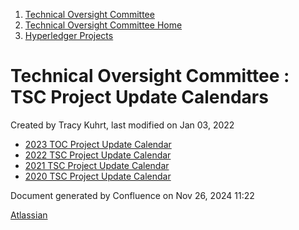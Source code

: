 1. [Technical Oversight Committee](index.html)
2. [Technical Oversight Committee Home](Technical-Oversight-Committee-Home_21430274.html)
3. [Hyperledger Projects](Hyperledger-Projects_21447704.html)

# Technical Oversight Committee : TSC Project Update Calendars

Created by Tracy Kuhrt, last modified on Jan 03, 2022

- [2023 TOC Project Update Calendar](2023-TOC-Project-Update-Calendar_21456895.html)
- [2022 TSC Project Update Calendar](2022-TSC-Project-Update-Calendar_21454731.html)
- [2021 TSC Project Update Calendar](2021-TSC-Project-Update-Calendar_21452448.html)
- [2020 TSC Project Update Calendar](2020-TSC-Project-Update-Calendar_21438389.html)

Document generated by Confluence on Nov 26, 2024 11:22

[Atlassian](http://www.atlassian.com/)
